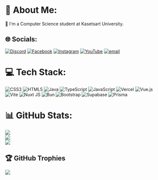 # 💫 About Me:
🔭 I'm a Computer Science student at Kasetsart University.


## 🌐 Socials:
[![Discord](https://img.shields.io/badge/Discord-%237289DA.svg?logo=discord&logoColor=white)](https://discord.gg/.chuckybell) [![Facebook](https://img.shields.io/badge/Facebook-%231877F2.svg?logo=Facebook&logoColor=white)](https://facebook.com/https://www.facebook.com/kunuch.sitthinet) [![Instagram](https://img.shields.io/badge/Instagram-%23E4405F.svg?logo=Instagram&logoColor=white)](https://instagram.com/_kngrfd_) [![YouTube](https://img.shields.io/badge/YouTube-%23FF0000.svg?logo=YouTube&logoColor=white)](https://youtube.com/@https://www.youtube.com/@chuckyz_) [![email](https://img.shields.io/badge/Email-D14836?logo=gmail&logoColor=white)](mailto:kunch2005@gmail.com) 

# 💻 Tech Stack:
![CSS3](https://img.shields.io/badge/css3-%231572B6.svg?style=for-the-badge&logo=css3&logoColor=white) ![HTML5](https://img.shields.io/badge/html5-%23E34F26.svg?style=for-the-badge&logo=html5&logoColor=white) ![Java](https://img.shields.io/badge/java-%23ED8B00.svg?style=for-the-badge&logo=openjdk&logoColor=white) ![TypeScript](https://img.shields.io/badge/typescript-%23007ACC.svg?style=for-the-badge&logo=typescript&logoColor=white) ![JavaScript](https://img.shields.io/badge/javascript-%23323330.svg?style=for-the-badge&logo=javascript&logoColor=%23F7DF1E) ![Vercel](https://img.shields.io/badge/vercel-%23000000.svg?style=for-the-badge&logo=vercel&logoColor=white) ![Vue.js](https://img.shields.io/badge/vue.js-%2335495e.svg?style=for-the-badge&logo=vuedotjs&logoColor=%234FC08D) ![Vite](https://img.shields.io/badge/vite-%23646CFF.svg?style=for-the-badge&logo=vite&logoColor=white) ![Nuxt JS](https://img.shields.io/badge/Nuxt-002E3B?style=for-the-badge&logo=nuxt.js&logoColor=#00DC82) ![Bun](https://img.shields.io/badge/Bun-%23000000.svg?style=for-the-badge&logo=bun&logoColor=white) ![Bootstrap](https://img.shields.io/badge/bootstrap-%238511FA.svg?style=for-the-badge&logo=bootstrap&logoColor=white) ![Supabase](https://img.shields.io/badge/Supabase-3ECF8E?style=for-the-badge&logo=supabase&logoColor=white) ![Prisma](https://img.shields.io/badge/Prisma-3982CE?style=for-the-badge&logo=Prisma&logoColor=white)
# 📊 GitHub Stats:
![](https://github-readme-stats.vercel.app/api?username=zChuckyX&theme=dark&hide_border=false&include_all_commits=false&count_private=true)<br/>
![](https://github-readme-streak-stats.herokuapp.com/?user=zChuckyX&theme=dark&hide_border=false)<br/>
![](https://github-readme-stats.vercel.app/api/top-langs/?username=zChuckyX&theme=dark&hide_border=false&include_all_commits=false&count_private=true&layout=compact)

## 🏆 GitHub Trophies
![](https://github-profile-trophy.vercel.app/?username=zChuckyX&theme=dark&no-frame=false&no-bg=true&margin-w=4)

<!-- Proudly created with GPRM ( https://gprm.itsvg.in ) -->
